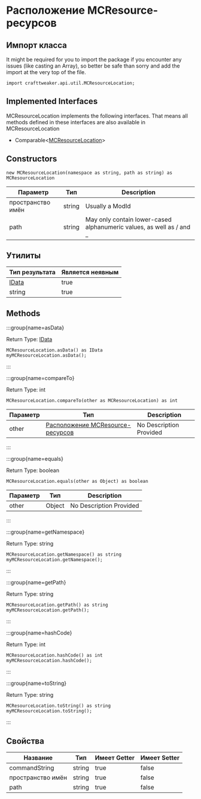 # Расположение MCResource-ресурсов

## Импорт класса

It might be required for you to import the package if you encounter any issues (like casting an Array), so better be safe than sorry and add the import at the very top of the file.
```zenscript
import crafttweaker.api.util.MCResourceLocation;
```


## Implemented Interfaces
MCResourceLocation implements the following interfaces. That means all methods defined in these interfaces are also available in MCResourceLocation

- Comparable&lt;[MCResourceLocation](/vanilla/api/util/MCResourceLocation)&gt;

## Constructors


```zenscript
new MCResourceLocation(namespace as string, path as string) as MCResourceLocation
```

| Параметр          | Тип    | Description                                                          |
| ----------------- | ------ | -------------------------------------------------------------------- |
| пространство имён | string | Usually a ModId                                                      |
| path              | string | May only contain lower-cased alphanumeric values, as well as / and _ |



## Утилиты

| Тип результата                   | Является неявным |
| -------------------------------- | ---------------- |
| [IData](/vanilla/api/data/IData) | true             |
| string                           | true             |

## Methods

:::group{name=asData}

Return Type: [IData](/vanilla/api/data/IData)

```zenscript
MCResourceLocation.asData() as IData
myMCResourceLocation.asData();
```

:::

:::group{name=compareTo}

Return Type: int

```zenscript
MCResourceLocation.compareTo(other as MCResourceLocation) as int
```

| Параметр | Тип                                                                      | Description             |
| -------- | ------------------------------------------------------------------------ | ----------------------- |
| other    | [Расположение MCResource-ресурсов](/vanilla/api/util/MCResourceLocation) | No Description Provided |


:::

:::group{name=equals}

Return Type: boolean

```zenscript
MCResourceLocation.equals(other as Object) as boolean
```

| Параметр | Тип    | Description             |
| -------- | ------ | ----------------------- |
| other    | Object | No Description Provided |


:::

:::group{name=getNamespace}

Return Type: string

```zenscript
MCResourceLocation.getNamespace() as string
myMCResourceLocation.getNamespace();
```

:::

:::group{name=getPath}

Return Type: string

```zenscript
MCResourceLocation.getPath() as string
myMCResourceLocation.getPath();
```

:::

:::group{name=hashCode}

Return Type: int

```zenscript
MCResourceLocation.hashCode() as int
myMCResourceLocation.hashCode();
```

:::

:::group{name=toString}

Return Type: string

```zenscript
MCResourceLocation.toString() as string
myMCResourceLocation.toString();
```

:::


## Свойства

| Название          | Тип    | Имеет Getter | Имеет Setter |
| ----------------- | ------ | ------------ | ------------ |
| commandString     | string | true         | false        |
| пространство имён | string | true         | false        |
| path              | string | true         | false        |

